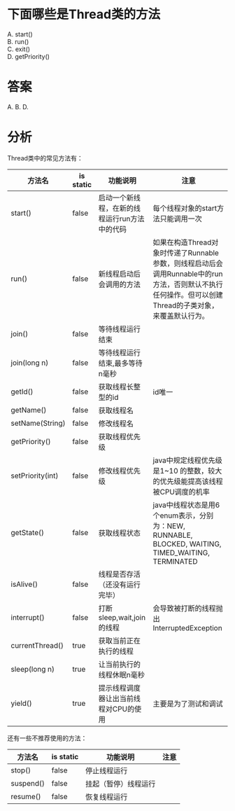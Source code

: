 # 下面哪些是Thread类的方法

A. start\(\)  
B. run\(\)  
C. exit\(\)  
D. getPriority\(\)

# 答案

A. B. D.

# 分析

Thread类中的常见方法有：

| 方法名 | is static | 功能说明 | 注意 |
| --- | --- | --- | --- |
| start\(\) | false | 启动一个新线程，在新的线程运行run方法中的代码 | 每个线程对象的start方法只能调用一次 |
| run\(\) | false | 新线程启动后会调用的方法 | 如果在构造Thread对象时传递了Runnable参数，则线程启动后会调用Runnable中的run方法，否则默认不执行任何操作。但可以创建Thread的子类对象，来覆盖默认行为。 |
| join\(\) | false | 等待线程运行结束 |  |
| join\(long n\) | false | 等待线程运行结束,最多等待n毫秒 |  |
| getId\(\) | false | 获取线程长整型的id | id唯一 |
| getName\(\) | false | 获取线程名 |  |
| setName\(String\) | false | 修改线程名 |  |
| getPriority\(\) | false | 获取线程优先级 |  |
| setPriority\(int\) | false | 修改线程优先级 | java中规定线程优先级是1~10 的整数，较大的优先级能提高该线程被CPU调度的机率 |
| getState\(\) | false | 获取线程状态 | java中线程状态是用6个enum表示，分别为：NEW, RUNNABLE, BLOCKED, WAITING, TIMED\_WAITING, TERMINATED |
| isAlive\(\) | false | 线程是否存活（还没有运行完毕） |  |
| interrupt\(\) | false | 打断sleep,wait,join的线程 | 会导致被打断的线程抛出InterruptedException |
| currentThread\(\) | true | 获取当前正在执行的线程 |  |
| sleep\(long n\) | true | 让当前执行的线程休眠n毫秒 |  |
| yield\(\) | true | 提示线程调度器让出当前线程对CPU的使用 | 主要是为了测试和调试 |

还有一些不推荐使用的方法：  

| 方法名 | is static | 功能说明 | 注意 |  
| --- | --- | --- | --- |  
| stop\(\) | false | 停止线程运行 |  |  
| suspend\(\) | false | 挂起（暂停）线程运行 |  |  
| resume\(\) | false | 恢复线程运行 |  |

